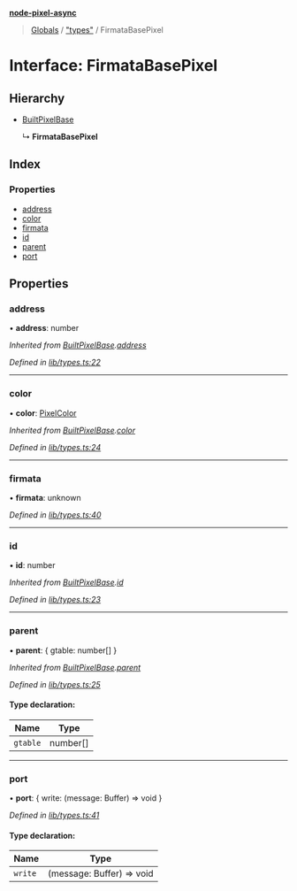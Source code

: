 **[node-pixel-async](../README.md)**

> [Globals](../globals.md) / ["types"](../modules/_types_.md) / FirmataBasePixel

# Interface: FirmataBasePixel

## Hierarchy

* [BuiltPixelBase](_types_.builtpixelbase.md)

  ↳ **FirmataBasePixel**

## Index

### Properties

* [address](_types_.firmatabasepixel.md#address)
* [color](_types_.firmatabasepixel.md#color)
* [firmata](_types_.firmatabasepixel.md#firmata)
* [id](_types_.firmatabasepixel.md#id)
* [parent](_types_.firmatabasepixel.md#parent)
* [port](_types_.firmatabasepixel.md#port)

## Properties

### address

•  **address**: number

*Inherited from [BuiltPixelBase](_types_.builtpixelbase.md).[address](_types_.builtpixelbase.md#address)*

*Defined in [lib/types.ts:22](https://github.com/hweeks/node-pixel-async/blob/e2c8d0c/lib/types.ts#L22)*

___

### color

•  **color**: [PixelColor](_types_.pixelcolor.md)

*Inherited from [BuiltPixelBase](_types_.builtpixelbase.md).[color](_types_.builtpixelbase.md#color)*

*Defined in [lib/types.ts:24](https://github.com/hweeks/node-pixel-async/blob/e2c8d0c/lib/types.ts#L24)*

___

### firmata

•  **firmata**: unknown

*Defined in [lib/types.ts:40](https://github.com/hweeks/node-pixel-async/blob/e2c8d0c/lib/types.ts#L40)*

___

### id

•  **id**: number

*Inherited from [BuiltPixelBase](_types_.builtpixelbase.md).[id](_types_.builtpixelbase.md#id)*

*Defined in [lib/types.ts:23](https://github.com/hweeks/node-pixel-async/blob/e2c8d0c/lib/types.ts#L23)*

___

### parent

•  **parent**: { gtable: number[]  }

*Inherited from [BuiltPixelBase](_types_.builtpixelbase.md).[parent](_types_.builtpixelbase.md#parent)*

*Defined in [lib/types.ts:25](https://github.com/hweeks/node-pixel-async/blob/e2c8d0c/lib/types.ts#L25)*

#### Type declaration:

Name | Type |
------ | ------ |
`gtable` | number[] |

___

### port

•  **port**: { write: (message: Buffer) => void  }

*Defined in [lib/types.ts:41](https://github.com/hweeks/node-pixel-async/blob/e2c8d0c/lib/types.ts#L41)*

#### Type declaration:

Name | Type |
------ | ------ |
`write` | (message: Buffer) => void |
